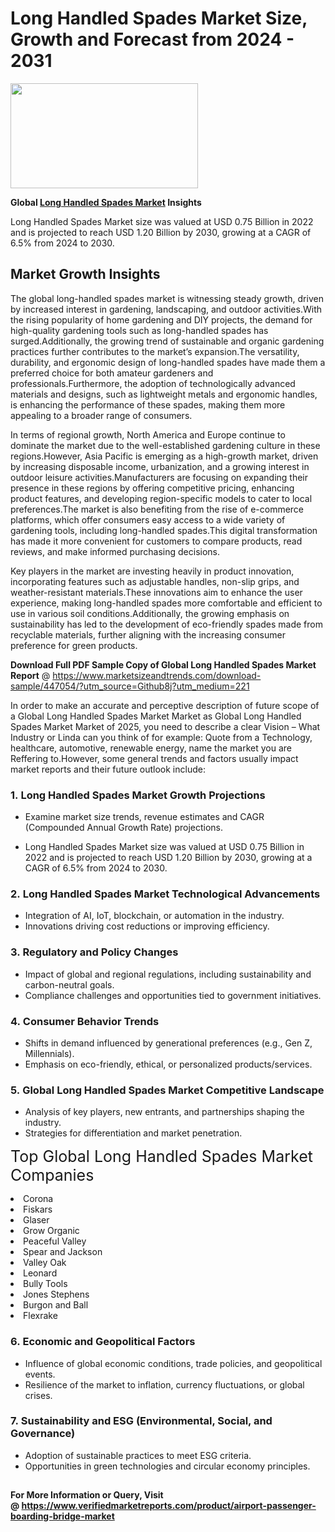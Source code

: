 <H1>Long Handled Spades Market Size, Growth and Forecast from 2024 - 2031</H1><img class="aligncenter size-medium wp-image-584254" src="https://thirdeyenews.in/wp-content/uploads/2024/09/Global-Market-Research-300x168.jpeg" alt="" width="300" height="168" /><p><strong>Global&nbsp;<a href="https://www.marketsizeandtrends.com/download-sample/447054/?utm_source=Github8j?utm_medium=221">Long Handled Spades Market</a> Insights</strong></p><p>Long Handled Spades Market size was valued at USD 0.75 Billion in 2022 and is projected to reach USD 1.20 Billion by 2030, growing at a CAGR of 6.5% from 2024 to 2030.</p><p><h2>Market Growth Insights</h2> <p>The global long-handled spades market is witnessing steady growth, driven by increased interest in gardening, landscaping, and outdoor activities.With the rising popularity of home gardening and DIY projects, the demand for high-quality gardening tools such as long-handled spades has surged.Additionally, the growing trend of sustainable and organic gardening practices further contributes to the market’s expansion.The versatility, durability, and ergonomic design of long-handled spades have made them a preferred choice for both amateur gardeners and professionals.Furthermore, the adoption of technologically advanced materials and designs, such as lightweight metals and ergonomic handles, is enhancing the performance of these spades, making them more appealing to a broader range of consumers.</p> <p>In terms of regional growth, North America and Europe continue to dominate the market due to the well-established gardening culture in these regions.However, Asia Pacific is emerging as a high-growth market, driven by increasing disposable income, urbanization, and a growing interest in outdoor leisure activities.Manufacturers are focusing on expanding their presence in these regions by offering competitive pricing, enhancing product features, and developing region-specific models to cater to local preferences.The market is also benefiting from the rise of e-commerce platforms, which offer consumers easy access to a wide variety of gardening tools, including long-handled spades.This digital transformation has made it more convenient for customers to compare products, read reviews, and make informed purchasing decisions.</p> <p>Key players in the market are investing heavily in product innovation, incorporating features such as adjustable handles, non-slip grips, and weather-resistant materials.These innovations aim to enhance the user experience, making long-handled spades more comfortable and efficient to use in various soil conditions.Additionally, the growing emphasis on sustainability has led to the development of eco-friendly spades made from recyclable materials, further aligning with the increasing consumer preference for green products.</p> <p><span class=""><strong>Download Full PDF Sample Copy of Global Long Handled Spades Market Report</strong> @ <a href="https://www.marketsizeandtrends.com/download-sample/447054/?utm_source=Github8j?utm_medium=221" target="_blank">https://www.marketsizeandtrends.com/download-sample/447054/?utm_source=Github8j?utm_medium=221</a></span></p><p>In order to make an accurate and perceptive description of future scope of a Global&nbsp;Long Handled Spades Market Market as Global&nbsp;Long Handled Spades Market Market of 2025, you need to describe a clear Vision &ndash; What Industry or Linda can you think of for example: Quote from a Technology, healthcare, automotive, renewable energy, name the market you are Reffering to.However, some general trends and factors usually impact market reports and their future outlook include:</p><h3>1.&nbsp;<strong>Long Handled Spades Market Growth Projections</strong></h3><ul><li>Examine market size trends, revenue estimates and CAGR (Compounded Annual Growth Rate) projections.</li><li><p>Long Handled Spades Market size was valued at USD 0.75 Billion in 2022 and is projected to reach USD 1.20 Billion by 2030, growing at a CAGR of 6.5% from 2024 to 2030.</p></li></ul><h3>2.&nbsp;<strong>Long Handled Spades Market Technological Advancements</strong></h3><ul><li>Integration of AI, IoT, blockchain, or automation in the industry.</li><li>Innovations driving cost reductions or improving efficiency.</li></ul><h3>3.&nbsp;<strong>Regulatory and Policy Changes</strong></h3><ul><li>Impact of global and regional regulations, including sustainability and carbon-neutral goals.</li><li>Compliance challenges and opportunities tied to government initiatives.</li></ul><h3>4.&nbsp;<strong>Consumer Behavior Trends</strong></h3><ul><li>Shifts in demand influenced by generational preferences (e.g., Gen Z, Millennials).</li><li>Emphasis on eco-friendly, ethical, or personalized products/services.</li></ul><h3>5.&nbsp;<strong>Global Long Handled Spades Market Competitive Landscape</strong></h3><ul><li>Analysis of key players, new entrants, and partnerships shaping the industry.</li><li>Strategies for differentiation and market penetration.</li></ul><p data-pm-slice="1 1 []"><span style="color: inherit; font-family: inherit; font-size: 25px;">Top Global Long Handled Spades Market Companies</span></p><div class="" data-test-id=""><p><li>Corona</li><li> Fiskars</li><li> Glaser</li><li> Grow Organic</li><li> Peaceful Valley</li><li> Spear and Jackson</li><li> Valley Oak</li><li> Leonard</li><li> Bully Tools</li><li> Jones Stephens</li><li> Burgon and Ball</li><li> Flexrake</li></p></div><h3>6.&nbsp;<strong>Economic and Geopolitical Factors</strong></h3><ul><li>Influence of global economic conditions, trade policies, and geopolitical events.</li><li>Resilience of the market to inflation, currency fluctuations, or global crises.</li></ul><h3>7.&nbsp;<strong>Sustainability and ESG (Environmental, Social, and Governance)</strong></h3><ul><li>Adoption of sustainable practices to meet ESG criteria.</li><li>Opportunities in green technologies and circular economy principles.</li></ul><h2><strong style="font-size: 14px;">For More Information or Query, Visit @&nbsp;</strong><a style="background-color: #ffffff; font-size: 14px;" href="https://www.marketsizeandtrends.com/report/long-handled-spades-market/" target="_blank">https://www.verifiedmarketreports.com/product/airport-passenger-boarding-bridge-market</a></h2>